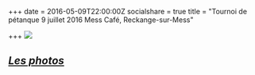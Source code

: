 +++
date = 2016-05-09T22:00:00Z
socialshare = true
title = "Tournoi de pétanque 9 juillet 2016 Mess Café, Reckange-sur-Mess"

+++
![](/img/51-aperta_tournoi-petanque_2016.png)

## [**_Les photos_**](https://www.flickr.com/photos/psteichen/28329916820)